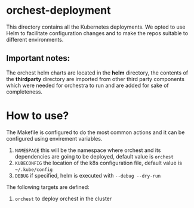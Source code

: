 # orchest-deployment

This directory contains all the Kubernetes deployments.
We opted to use Helm to facilitate configuration changes and to make the repos suitable to different environments.

## Important notes:

The orchest helm charts are located in the <strong>helm</strong> directory, the contents of the <strong>thirdparty</strong> directory are imported from other third party components which were needed for orchestra to run and are added for sake of completeness.

# How to use?

The Makefile is configured to do the most common actions and it can be configured using envirement variables.
1. `NAMESPACE` this will be the namespace where orchest and its dependencies are going to be deployed, default value is `orchest`
2. `KUBECONFIG` the location of the k8s configuration file, default value is `~/.kube/config`
3. `DEBUG` if specified, helm is executed with `--debug --dry-run`

The following targets are defined:
1. `orchest` to deploy orchest in the cluster

